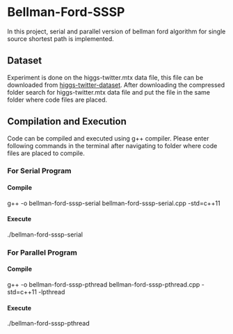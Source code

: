 # Bellman-Ford-SSSP
In this project, serial and parallel version of bellman ford algorithm for single source shortest path is implemented.

## Dataset
Experiment is done on the higgs-twitter.mtx data file, this file can be downloaded from [higgs-twitter-dataset](https://suitesparse-collection-website.herokuapp.com/MM/SNAP/higgs-twitter.tar.gz). After downloading the compressed folder search for higgs-twitter.mtx data file and put the file in the same folder where code files are placed.

## Compilation and Execution
Code can be compiled and executed using g++ compiler. Please enter following commands in the terminal after navigating to folder where code files are placed to compile.

### For Serial Program

#### Compile
g++ -o bellman-ford-sssp-serial bellman-ford-sssp-serial.cpp -std=c++11
#### Execute
./bellman-ford-sssp-serial

### For Parallel Program

#### Compile
g++ -o bellman-ford-sssp-pthread bellman-ford-sssp-pthread.cpp -std=c++11 -lpthread
#### Execute
./bellman-ford-sssp-pthread
